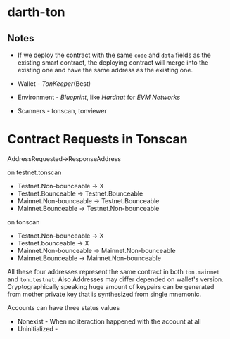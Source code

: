 # darth-ton

## Notes
* If we deploy the contract with the same `code` and `data` fields as the existing smart contract, the deploying contract will merge into the existing one and have the same address as the existing one.

* Wallet - *TonKeeper*(Best)
* Environment - *Blueprint*, like *Hardhat* for *EVM Networks*
* Scanners - tonscan, tonviewer

# Contract Requests in Tonscan
AddressRequested->ResponseAddress

on testnet.tonscan
* Testnet.Non-bounceable -> X
* Testnet.Bounceable -> Testnet.Bounceable
* Mainnet.Non-bounceable -> Testnet.Bounceable
* Mainnet.Bounceable -> Testnet.Non-bounceable

on tonscan
* Testnet.Non-bounceable -> X
* Testnet.bounceable -> X
* Mainnet.Non-bounceable -> Mainnet.Non-bounceable
* Mainnet.Bounceable -> Mainnet.Non-bounceable

All these four addresses represent the same contract in both `ton.mainnet` and `ton.testnet`. Also Addresses may differ depended on wallet's version. 
Cryptographically speaking huge amount of keypairs can be generated from mother private key that is synthesized from single mnemonic. 

Accounts can have three status values
* Nonexist - When no iteraction happened with the account at all
* Uninitialized - 

